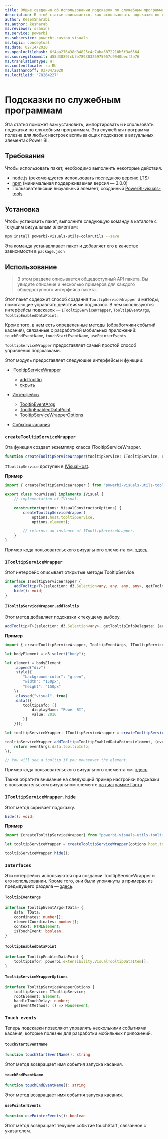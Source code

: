 ```yaml
---
title: Общие сведения об использовании подсказок по служебным программам в визуальном элементе Power BI
description: В этой статье описывается, как использовать подсказки по служебным программам для упрощения настройки всплывающих подсказок для визуальных элементов Power BI
author: KesemSharabi
ms.author: kesharab
ms.reviewer: sranins
ms.service: powerbi
ms.subservice: powerbi-custom-visuals
ms.topic: conceptual
ms.date: 02/14/2020
ms.openlocfilehash: 6f4aa276438d84825c4c7aba6872210b5f3a6564
ms.sourcegitcommit: d55d3089fcb3e78930326975957c9940becf2e76
ms.translationtype: HT
ms.contentlocale: ru-RU
ms.lasthandoff: 03/04/2020
ms.locfileid: "78264227"
---
```

# <a name="tooltip-utils"></a>Подсказки по служебным программам
Эта статья поможет вам установить, импортировать и использовать подсказки по служебным программам. Эта служебная программа полезна для любых настроек всплывающих подсказок в визуальных элементах Power BI.

## <a name="requirements"></a>Требования
Чтобы использовать пакет, необходимо выполнить некоторые действия.
* [node.js](https://nodejs.org) (рекомендуется использовать последнюю версию LTS)
* [npm](https://www.npmjs.com/) (минимальная поддерживаемая версия — 3.0.0)
* Пользовательский визуальный элемент, созданный [PowerBI-visuals-tools](https://www.npmjs.com/package/powerbi-visuals-tools)

## <a name="installation"></a>Установка

Чтобы установить пакет, выполните следующую команду в каталоге с текущим визуальным элементом:

```bash
npm install powerbi-visuals-utils-colorutils --save
```
Эта команда устанавливает пакет и добавляет его в качестве зависимости в ```package.json```

## <a name="usage"></a>Использование

> В этом разделе описывается общедоступный API пакета. Вы увидите описание и несколько примеров для каждого общедоступного интерфейса пакета.

Этот пакет содержит способ создания `TooltipServiceWrapper` и методы, помогающие управлять действиями подсказок. В нем используются интерфейсы подсказок — `ITooltipServiceWrapper`, `TooltipEventArgs`, `TooltipEnabledDataPoint`. 

Кроме того, в нем есть определенные методы (обработчики событий касания), связанные с разработкой мобильных приложений: `touchEndEventName`, `touchStartEventName`, `usePointerEvents`.

`TooltipServiceWrapper` предоставляет самый простой способ управления подсказками.

Этот модуль предоставляет следующие интерфейсы и функции:
* [ITooltipServiceWrapper](#itooltipservicewrapper)
  * [addTooltip](#itooltipservicewrapperaddtooltip)
  * [скрыть](#itooltipservicewrapperhide)

* [Интерфейсы](#interfaces)
  * [TooltipEventArgs](#tooltipeventargs)
  * [TooltipEnabledDataPoint](#tooltipenableddatapoint)
  * [TooltipServiceWrapperOptions](#tooltipservicewrapperoptions)
* [События касания](#touch-events)

### `createTooltipServiceWrapper`
Эта функция создает экземпляр класса ITooltipServiceWrapper.

```typescript
function createTooltipServiceWrapper(tooltipService: ITooltipService, rootElement: Element, handleTouchDelay?: number,  getEventMethod?: () => MouseEvent): ITooltipServiceWrapper;
```

```ITooltipService``` доступен в [IVisualHost](https://github.com/microsoft/PowerBI-visuals-tools/blob/master/templates/visuals/.api/v2.6.0/PowerBI-visuals.d.ts#L1335).

**Пример**

```typescript
import { createTooltipServiceWrapper } from "powerbi-visuals-utils-tooltiputils";

export class YourVisual implements IVisual {
    // implementation of IVisual.

    constructor(options: VisualConstructorOptions) {
        createTooltipServiceWrapper(
            options.host.tooltipService,
            options.element);

        // returns: an instance of ITooltipServiceWrapper.
    }
}
```

Пример кода пользовательского визуального элемента см. [здесь](https://github.com/microsoft/powerbi-visuals-gantt/blob/master/src/gantt.ts#L391).

### `ITooltipServiceWrapper`
Этот интерфейс описывает открытые методы TooltipService

```typescript
interface ITooltipServiceWrapper {
    addTooltip<T>(selection: d3.Selection<any, any, any, any>, getTooltipInfoDelegate: (args: TooltipEventArgs<T>) => powerbi.extensibility.VisualTooltipDataItem[], getDataPointIdentity?: (args: TooltipEventArgs<T>) => powerbi.visuals.ISelectionId, reloadTooltipDataOnMouseMove?: boolean): void;
    hide(): void;
}
```

#### `ITooltipServiceWrapper.addTooltip`

Этот метод добавляет подсказки к текущему выбору.

```typescript
addTooltip<T>(selection: d3.Selection<any>, getTooltipInfoDelegate: (args: TooltipEventArgs<T>) => VisualTooltipDataItem[], getDataPointIdentity?: (args: TooltipEventArgs<T>) => ISelectionId, reloadTooltipDataOnMouseMove?: boolean): void;
```

**Пример**

```typescript
import { createTooltipServiceWrapper, TooltipEventArgs, ITooltipServiceWrapper, TooltipEnabledDataPoint } from "powerbi-visuals-utils-tooltiputils";

let bodyElement = d3.select("body");

let element = bodyElement
    .append("div")
    .style({
        "background-color": "green",
        "width": "150px",
        "height": "150px"
    })
    .classed("visual", true)
    .data([{
        tooltipInfo: [{
            displayName: "Power BI",
            value: 2016
        }]
    }]);

let tooltipServiceWrapper: ITooltipServiceWrapper = createTooltipServiceWrapper(tooltipService, bodyElement.get(0)); // tooltipService is from the IVisualHost.

tooltipServiceWrapper.addTooltip<TooltipEnabledDataPoint>(element, (eventArgs: TooltipEventArgs<TooltipEnabledDataPoint>) => {
    return eventArgs.data.tooltipInfo;
});

// You will see a tooltip if you mouseover the element.
```

Пример кода пользовательского визуального элемента см. [здесь](https://github.com/microsoft/powerbi-visuals-gantt/blob/master/src/gantt.ts#L2931).

Также обратите внимание на следующий пример настройки подсказки в пользовательском визуальном элементе [на диаграмме Ганта](https://github.com/microsoft/powerbi-visuals-gantt/blob/master/src/gantt.ts#L573-L648)

### `ITooltipServiceWrapper.hide`

Этот метод скрывает подсказку.

```typescript
hide(): void;
```

**Пример**

```typescript
import {createTooltipServiceWrapper} from "powerbi-visuals-utils-tooltiputils";

let tooltipServiceWrapper = createTooltipServiceWrapper(options.host.tooltipService, options.element); // options are from the VisualConstructorOptions.

tooltipServiceWrapper.hide();
```
### `Interfaces`
Эти интерфейсы используются при создании TooltipServiceWrapper и его использовании. Кроме того, они были упомянуты в примерах из предыдущего раздела — [здесь](#itooltipservicewrapperaddtooltip).

#### `TooltipEventArgs`
```typescript
interface TooltipEventArgs<TData> {
    data: TData;
    coordinates: number[];
    elementCoordinates: number[];
    context: HTMLElement;
    isTouchEvent: boolean;
}
```

#### `TooltipEnabledDataPoint`
```typescript
interface TooltipEnabledDataPoint {
    tooltipInfo?: powerbi.extensibility.VisualTooltipDataItem[];
}
```

#### `TooltipServiceWrapperOptions`
```typescript
interface TooltipServiceWrapperOptions {
    tooltipService: ITooltipService;
    rootElement: Element;
    handleTouchDelay: number;
    getEventMethod?: () => MouseEvent;
```

### `Touch events`

Теперь подсказки позволяют управлять несколькими событиями касания, которые полезны для разработки мобильных приложений.

#### `touchStartEventName`
```typescript
function touchStartEventName(): string
```
Этот метод возвращает имя события запуска касания.

#### `touchEndEventName`
```typescript
function touchEndEventName(): string
```
Этот метод возвращает имя события запуска касания.

#### `usePointerEvents`
```typescript
function usePointerEvents(): boolean
```
Этот метод возвращает текущее событие touchStart, связанное с указателем.
